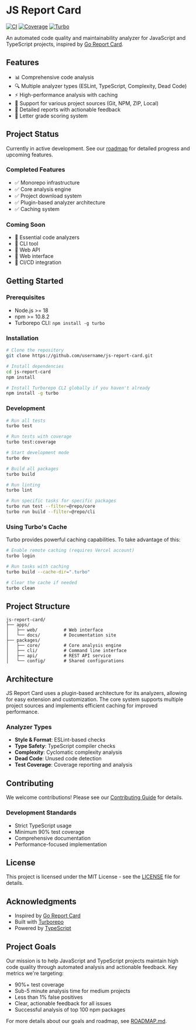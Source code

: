 # JS Report Card

[![CI](https://github.com/watzon/js-report-card/actions/workflows/ci.yml/badge.svg)](https://github.com/watzon/js-report-card/actions/workflows/ci.yml)
[![Coverage](https://codecov.io/gh/username/js-report-card/branch/main/graph/badge.svg)](https://codecov.io/gh/username/js-report-card)
[![Turbo](https://img.shields.io/badge/powered%20by-Turbo-EF4444.svg)](https://turbo.build)

An automated code quality and maintainability analyzer for JavaScript and TypeScript projects, inspired by [Go Report Card](https://goreportcard.com/).

## Features

- 📊 Comprehensive code analysis
- 🔍 Multiple analyzer types (ESLint, TypeScript, Complexity, Dead Code)
- ⚡ High-performance analysis with caching
- 🔄 Support for various project sources (Git, NPM, ZIP, Local)
- 📝 Detailed reports with actionable feedback
- 🎯 Letter grade scoring system

## Project Status

Currently in active development. See our [roadmap](ROADMAP.md) for detailed progress and upcoming features.

### Completed Features
- ✅ Monorepo infrastructure
- ✅ Core analysis engine
- ✅ Project download system
- ✅ Plugin-based analyzer architecture
- ✅ Caching system

### Coming Soon
- 🚧 Essential code analyzers
- 🚧 CLI tool
- 🚧 Web API
- 🚧 Web interface
- 🚧 CI/CD integration

## Getting Started

### Prerequisites

- Node.js >= 18
- npm >= 10.8.2
- Turborepo CLI: `npm install -g turbo`

### Installation

```bash
# Clone the repository
git clone https://github.com/username/js-report-card.git

# Install dependencies
cd js-report-card
npm install

# Install Turborepo CLI globally if you haven't already
npm install -g turbo
```

### Development

```bash
# Run all tests
turbo test

# Run tests with coverage
turbo test:coverage

# Start development mode
turbo dev

# Build all packages
turbo build

# Run linting
turbo lint

# Run specific tasks for specific packages
turbo run test --filter=@repo/core
turbo run build --filter=@repo/cli
```

### Using Turbo's Cache

Turbo provides powerful caching capabilities. To take advantage of this:

```bash
# Enable remote caching (requires Vercel account)
turbo login

# Run tasks with caching
turbo build --cache-dir=".turbo"

# Clear the cache if needed
turbo clean
```

## Project Structure

```
js-report-card/
├── apps/
│   ├── web/          # Web interface
│   └── docs/         # Documentation site
├── packages/
│   ├── core/         # Core analysis engine
│   ├── cli/          # Command line interface
│   ├── api/          # REST API service
│   └── config/       # Shared configurations
```

## Architecture

JS Report Card uses a plugin-based architecture for its analyzers, allowing for easy extension and customization. The core system supports multiple project sources and implements efficient caching for improved performance.

### Analyzer Types

- **Style & Format**: ESLint-based checks
- **Type Safety**: TypeScript compiler checks
- **Complexity**: Cyclomatic complexity analysis
- **Dead Code**: Unused code detection
- **Test Coverage**: Coverage reporting and analysis

## Contributing

We welcome contributions! Please see our [Contributing Guide](CONTRIBUTING.md) for details.

### Development Standards

- Strict TypeScript usage
- Minimum 90% test coverage
- Comprehensive documentation
- Performance-focused implementation

## License

This project is licensed under the MIT License - see the [LICENSE](LICENSE) file for details.

## Acknowledgments

- Inspired by [Go Report Card](https://goreportcard.com/)
- Built with [Turborepo](https://turbo.build/)
- Powered by [TypeScript](https://www.typescriptlang.org/)

## Project Goals

Our mission is to help JavaScript and TypeScript projects maintain high code quality through automated analysis and actionable feedback. Key metrics we're targeting:

- 90%+ test coverage
- Sub-5 minute analysis time for medium projects
- Less than 1% false positives
- Clear, actionable feedback for all issues
- Successful analysis of top 100 npm packages

For more details about our goals and roadmap, see [ROADMAP.md](ROADMAP.md).